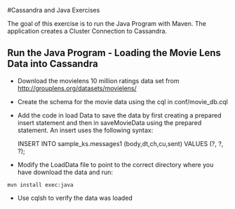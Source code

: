 #Cassandra and Java Exercises

The goal of this exercise is to run the Java Program with Maven.  The application creates a Cluster Connection to Cassandra.

## Run the Java Program - Loading the Movie Lens Data into Cassandra


* Download the movielens 10 million ratings data set from http://grouplens.org/datasets/movielens/

* Create the schema for the movie data using the cql in conf/movie_db.cql

* Add the code in load Data to save the data by first creating a prepared insert statement and then in saveMovieData using the prepared statement.  An insert uses the following syntax:
  
  INSERT INTO sample_ks.messages1 (body,dt,ch,cu,sent) VALUES (?, ?, ?);

* Modify the LoadData file to point to the correct directory where you have download the data and run:

`mvn install exec:java`

* Use cqlsh to verify the data was loaded 
